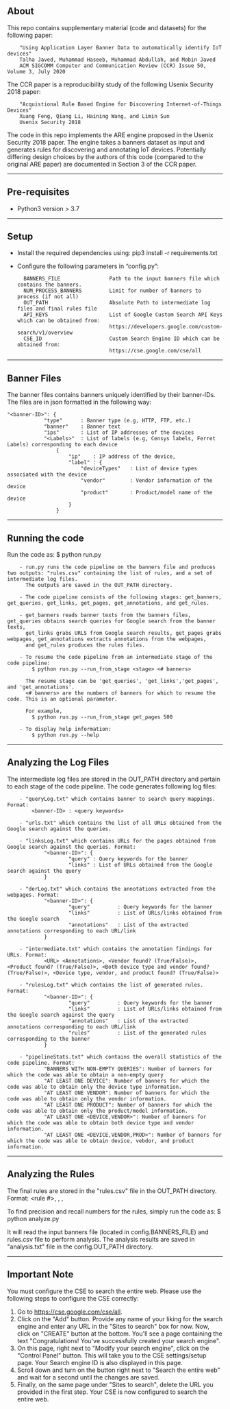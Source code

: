 ## About

This repo contains supplementary material (code and datasets) for the following paper:

        "Using Application Layer Banner Data to automatically identify IoT devices"
        Talha Javed, Muhammad Haseeb, Muhammad Abdullah, and Mobin Javed
        ACM SIGCOMM Computer and Communication Review (CCR) Issue 50, Volume 3, July 2020 

The CCR paper is a reproducibility study of the following Usenix Security 2018 paper:

        "Acquistional Rule Based Engine for Discovering Internet-of-Things Devices"
        Xuang Feng, Qiang Li, Haining Wang, and Limin Sun
        Usenix Security 2018

The code in this repo implements the ARE engine proposed in the Usenix Security 2018 paper. The engine takes a banners dataset as input and generates rules for discovering and annotating IoT devices. Potentially differing design choices by the authors of this code (compared to the original ARE paper) are documented in Section 3 of the CCR paper.  

---------------
Pre-requisites
---------------

- Python3 version > 3.7

--------------
Setup
--------------
- Install the required dependencies using: pip3 install -r requirements.txt

- Configure the following parameters in “config.py”:

        BANNERS_FILE                Path to the input banners file which contains the banners.
        NUM_PROCESS_BANNERS         Limit for number of banners to process (if not all)
        OUT_PATH                    Absolute Path to intermediate log files and final rules file
        API_KEYS                    List of Google Custom Search API Keys which can be obtained from:
                                    https://developers.google.com/custom-search/v1/overview 
        CSE_ID                      Custom Search Engine ID which can be obtained from: 
                                    https://cse.google.com/cse/all

--------------
Banner Files
--------------

The banner files contains banners uniquely identified by their banner-IDs. The files are in json formatted in the following way:

    "<banner-ID>": {
                "type"      : Banner type (e.g, HTTP, FTP, etc.)
                "banner"    : Banner text
                "ips"       : List of IP addresses of the devices
                "<Labels>"  : List of labels (e.g, Censys labels, Ferret Labels) corresponding to each device
                    {
                        "ip"    : IP address of the device,
                        "label" : {
                            "deviceTypes"   : List of device types associated with the device
                            "vendor"        : Vendor information of the device
                            "product"       : Product/model name of the device
                        }
                    }

----------------
Running the code
----------------

Run the code as:
    $ python run.py 

        - run.py runs the code pipeline on the banners file and produces two outputs: "rules.csv" containing the list of rules, and a set of intermediate log files.
          The outputs are saved in the OUT_PATH directory.

        - The code pipeline consists of the following stages: get_banners, get_queries, get_links, get_pages, get_annotations, and get_rules.
          
        - get_banners reads banner texts from the banners files, get_queries obtains search queries for Google search from the banner texts,
          get_links grabs URLS from Google search results, get_pages grabs webpages, get_annotations extracts annotations from the webpages,
          and get_rules produces the rules files.

        - To resume the code pipeline from an intermediate stage of the code pipeline:
            $ python run.py --run_from_stage <stage> <# banners>   
          
          The resume stage can be 'get_queries', 'get_links','get_pages', and 'get_annotations'.
          <# banners> are the numbers of banners for which to resume the code. This is an optional parameter. 
          
          For example,
            $ python run.py --run_from_stage get_pages 500

        - To display help information:
            $ python run.py --help


-----------------------
Analyzing the Log Files
-----------------------

The intermediate log files are stored in the OUT_PATH directory and pertain to each stage of the code pipeline.
The code generates following log files:

        - "queryLog.txt" which contains banner to search query mappings. Format: 
            <banner-ID> : <query keywords> 

        - "urls.txt" which contains the list of all URLs obtained from the Google search against the queries.

        - "linksLog.txt" which contains URLs for the pages obtained from Google search against the queries. Format:
                "<banner-ID>": {
                        "query" : Query keywords for the banner
                        "links" : List of URLs obtained from the Google search against the query
                }

        - "derLog.txt" which contains the annotations extracted from the webpages. Format:
                "<banner-ID>": {
                        "query"         : Query keywords for the banner
                        "links"         : List of URLs/links obtained from the Google search
                        "annotations"   : List of the extracted annotations corresponding to each URL/link
                }

        - "intermediate.txt" which contains the annotation findings for URLs. Format:
                <URL> <Annotations>, <Vendor found? (True/False)>, <Product found? (True/False)>, <Both device type and vendor found? (True/False)>, <Device type, vendor, and product found? (True/False)>

        - "rulesLog.txt" which contains the list of generated rules. Format:
                "<banner-ID>": {
                        "query"         : Query keywords for the banner
                        "links"         : List of URLs/links obtained from the Google search against the query
                        "annotations"   : List of the extracted annotations corresponding to each URL/link
                        "rules"         : List of the generated rules corresponding to the banner
                }

        - "pipelineStats.txt" which contains the overall statistics of the code pipeline. Format:
                "BANNERS WITH NON-EMPTY QUERIES": Number of banners for which the code was able to obtain a non-empty query
                "AT LEAST ONE DEVICE": Number of banners for which the code was able to obtain only the device type information.
                "AT LEAST ONE VENDOR": Number of banners for which the code was able to obtain only the vendor information.
                "AT LEAST ONE PRODUCT": Number of banners for which the code was able to obtain only the product/model information.
                "AT LEAST ONE <DEVICE,VENDOR>": Number of banners for which the code was able to obtain both device type and vendor information.
                "AT LEAST ONE <DEVICE,VENDOR,PROD>": Number of banners for which the code was able to obtain device, vebdor, and product information.


--------------------
Analyzing the Rules
--------------------

The final rules are stored in the "rules.csv" file in the OUT_PATH directory. Format:
    <rule #>, <rule items>, <support level>, <confidence level>

To find precision and recall numbers for the rules, simply run the code as:
    $ python analyze.py

It will read the input banners file (located in config.BANNERS_FILE) and rules.csv file to perform analysis. The analysis results are saved in "analysis.txt" file in the config.OUT_PATH directory.


--------------------
Important Note
--------------------
You must configure the CSE to search the entire web. Please use the following steps to configure the CSE correctly:

1) Go to https://cse.google.com/cse/all.
2) Click on the "Add" button. Provide any name of your liking for the search engine and enter any URL in the "Sites to search" box for now. Now, click on "CREATE" button at the bottom. You'll see a page containing the text "Congratulations! You've successfully created your search engine".
3) On this page, right next to "Modify your search engine", click on the "Control Panel" button. This will take you to the CSE settings/setup page. Your Search engine ID is also displayed in this page.
4) Scroll down and turn on the button right next to "Search the entire web" and wait for a second until the changes are saved.
5) Finally, on the same page under "Sites to search", delete the URL you provided in the first step. Your CSE is now configured to search the entire web.